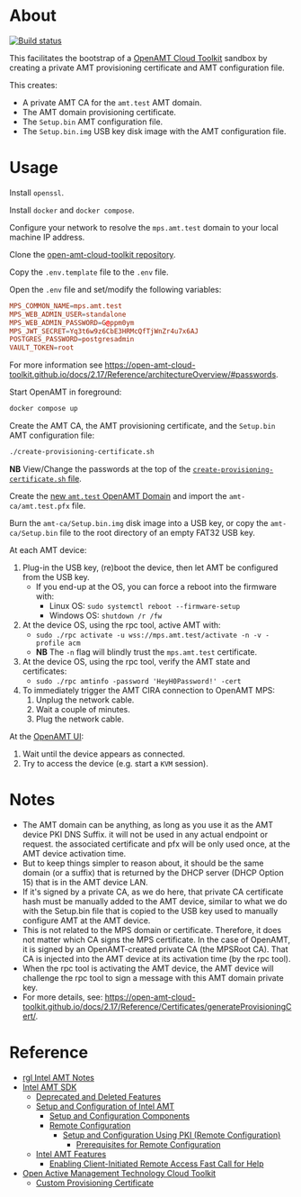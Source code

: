 # About

[![Build status](https://github.com/rgl/amt-setupbin/workflows/build/badge.svg)](https://github.com/rgl/amt-setupbin/actions?query=workflow%3Abuild)

This facilitates the bootstrap of a [OpenAMT Cloud Toolkit](https://github.com/open-amt-cloud-toolkit/open-amt-cloud-toolkit) sandbox by creating a private AMT provisioning certificate and AMT configuration file.

This creates:

* A private AMT CA for the `amt.test` AMT domain.
* The AMT domain provisioning certificate.
* The `Setup.bin` AMT configuration file.
* The `Setup.bin.img` USB key disk image with the AMT configuration file.

# Usage

Install `openssl`.

Install `docker` and `docker compose`.

Configure your network to resolve the `mps.amt.test` domain to your local
machine IP address.

Clone the [open-amt-cloud-toolkit repository](https://github.com/open-amt-cloud-toolkit/open-amt-cloud-toolkit).

Copy the `.env.template` file to the `.env` file.

Open the `.env` file and set/modify the following variables:

```conf
MPS_COMMON_NAME=mps.amt.test
MPS_WEB_ADMIN_USER=standalone
MPS_WEB_ADMIN_PASSWORD=G@ppm0ym
MPS_JWT_SECRET=Yq3t6w9z6CbE3HRMcQfTjWnZr4u7x6AJ
POSTGRES_PASSWORD=postgresadmin
VAULT_TOKEN=root
```

For more information see https://open-amt-cloud-toolkit.github.io/docs/2.17/Reference/architectureOverview/#passwords.

Start OpenAMT in foreground:

```bash
docker compose up
```

Create the AMT CA, the AMT provisioning certificate, and the `Setup.bin` AMT configuration file:

```bash
./create-provisioning-certificate.sh
```

**NB** View/Change the passwords at the top of the [`create-provisioning-certificate.sh` file](create-provisioning-certificate.sh).

Create the [new `amt.test` OpenAMT Domain](https://mps.amt.test/domains/new) and import the `amt-ca/amt.test.pfx` file.

Burn the `amt-ca/Setup.bin.img` disk image into a USB key, or copy the `amt-ca/Setup.bin` file to the root directory of an empty FAT32 USB key.

At each AMT device:

1. Plug-in the USB key, (re)boot the device, then let AMT be configured from the USB key.
    * If you end-up at the OS, you can force a reboot into the firmware with:
      * Linux OS: `sudo systemctl reboot --firmware-setup`
      * Windows OS: `shutdown /r /fw`
2. At the device OS, using the rpc tool, active AMT with:
    * `sudo ./rpc activate -u wss://mps.amt.test/activate -n -v -profile acm`
    * **NB** The `-n` flag will blindly trust the `mps.amt.test` certificate.
3. At the device OS, using the rpc tool, verify the AMT state and certificates:
    * `sudo ./rpc amtinfo -password 'HeyH0Password!' -cert`
4. To immediately trigger the AMT CIRA connection to OpenAMT MPS:
    1. Unplug the network cable.
    2. Wait a couple of minutes.
    3. Plug the network cable.

At the [OpenAMT UI](https://mps.amt.test):

1. Wait until the device appears as connected.
2. Try to access the device (e.g. start a `KVM` session).

# Notes

* The AMT domain can be anything, as long as you use it as the AMT device
  PKI DNS Suffix. it will not be used in any actual endpoint or request.
  the associated certificate and pfx will be only used once, at the AMT
  device activation time.
* But to keep things simpler to reason about, it should be the same domain
  (or a suffix) that is returned by the DHCP server (DHCP Option 15) that
  is in the AMT device LAN.
* If it's signed by a private CA, as we do here, that private CA certificate
  hash must be manually added to the AMT device, similar to what we do with
  the Setup.bin file that is copied to the USB key used to manually
  configure AMT at the AMT device.
* This is not related to the MPS domain or certificate. Therefore, it does not
  matter which CA signs the MPS certificate. In the case of OpenAMT, it is
  signed by an OpenAMT-created private CA (the MPSRoot CA). That CA is
  injected into the AMT device at its activation time (by the rpc tool).
* When the rpc tool is activating the AMT device, the AMT device will
  challenge the rpc tool to sign a message with this AMT domain private key.
* For more details, see:
    https://open-amt-cloud-toolkit.github.io/docs/2.17/Reference/Certificates/generateProvisioningCert/.

# Reference

* [rgl Intel AMT Notes](https://github.com/rgl/intel-amt-notes)
* [Intel AMT SDK](https://software.intel.com/sites/manageability/AMT_Implementation_and_Reference_Guide/default.htm)
  * [Deprecated and Deleted Features](https://software.intel.com/sites/manageability/AMT_Implementation_and_Reference_Guide/default.htm?turl=WordDocuments%2Fdeprecatedanddeletedfeatures.htm)
  * [Setup and Configuration of Intel AMT](https://software.intel.com/sites/manageability/AMT_Implementation_and_Reference_Guide/default.htm?turl=WordDocuments%2Fsetupandconfigurationofintelamt.htm)
    * [Setup and Configuration Components](https://software.intel.com/sites/manageability/AMT_Implementation_and_Reference_Guide/WordDocuments/setupandconfigurationcomponents1.htm)
    * [Remote Configuration](https://software.intel.com/sites/manageability/AMT_Implementation_and_Reference_Guide/WordDocuments/remoteconfiguration.htm)
      * [Setup and Configuration Using PKI (Remote Configuration)](https://software.intel.com/sites/manageability/AMT_Implementation_and_Reference_Guide/WordDocuments/setupandconfigurationusingpkiremoteconfiguration.htm)
        * [Prerequisites for Remote Configuration](https://software.intel.com/sites/manageability/AMT_Implementation_and_Reference_Guide/WordDocuments/prerequisitesforremoteconfiguration.htm)
  * [Intel AMT Features](https://software.intel.com/sites/manageability/AMT_Implementation_and_Reference_Guide/default.htm?turl=WordDocuments%2Fintelamtfeatures.htm)
    * [Enabling Client-Initiated Remote Access Fast Call for Help](https://software.intel.com/sites/manageability/AMT_Implementation_and_Reference_Guide/default.htm?turl=WordDocuments%2Fenablingclientinitiatedremoteaccessfastcallforhelp.htm)
* [Open Active Management Technology Cloud Toolkit](https://open-amt-cloud-toolkit.github.io/docs/2.17/)
  * [Custom Provisioning Certificate](https://open-amt-cloud-toolkit.github.io/docs/2.17/Reference/Certificates/generateProvisioningCert/)
